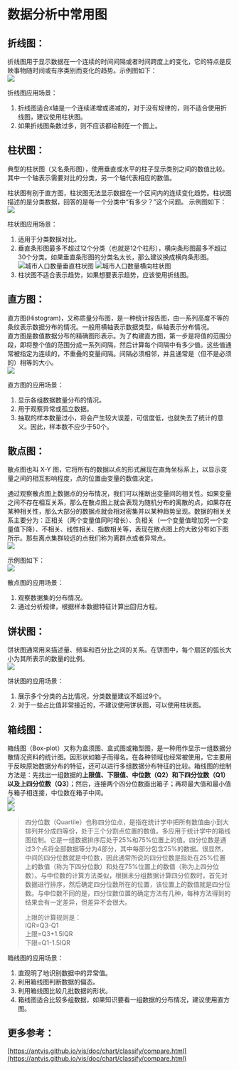 # 数据分析中常用图

## 折线图：

折线图用于显示数据在一个连续的时间间隔或者时间跨度上的变化，它的特点是反映事物随时间或有序类别而变化的趋势。示例图如下：  
![](/assets/chapter05/折线图示例.png)

折线图应用场景：

1. 折线图适合`X`轴是一个连续递增或递减的，对于没有规律的，则不适合使用折线图，建议使用柱状图。
2. 如果折线图条数过多，则不应该都绘制在一个图上。

## 柱状图：

典型的柱状图（又名条形图），使用垂直或水平的柱子显示类别之间的数值比较。其中一个轴表示需要对比的分类，另一个轴代表相应的数值。

柱状图有别于直方图，柱状图无法显示数据在一个区间内的连续变化趋势。柱状图描述的是分类数据，回答的是每一个分类中“有多少？”这个问题。 示例图如下：  
![](/assets/chapter05/柱状图示例.png)

柱状图应用场景：

1. 适用于分类数据对比。
2. 垂直条形图最多不超过12个分类（也就是12个柱形），横向条形图最多不超过30个分类。如果垂直条形图的分类名太长，那么建议换成横向条形图。
    ![城市人口数量垂直柱状图](/assets/chapter04/城市人口数量垂直柱状图.png)
    ![城市人口数量横向柱状图](/assets/chapter04/城市人口数量横向柱状图.png)
3. 柱状图不适合表示趋势，如果想要表示趋势，应该使用折线图。

## 直方图：

直方图\(Histogram\)，又称质量分布图，是一种统计报告图，由一系列高度不等的条纹表示数据分布的情况。一般用横轴表示数据类型，纵轴表示分布情况。  
直方图是数值数据分布的精确图形表示。为了构建直方图，第一步是将值的范围分段，即将整个值的范围分成一系列间隔，然后计算每个间隔中有多少值。这些值通常被指定为连续的，不重叠的变量间隔。间隔必须相邻，并且通常是（但不是必须的）相等的大小。  
![](/assets/chapter04/电影时间直方图.png)

直方图的应用场景：

1. 显示各组数据数量分布的情况。
2. 用于观察异常或孤立数据。
3. 抽取的样本数量过小，将会产生较大误差，可信度低，也就失去了统计的意义。因此，样本数不应少于50个。

## 散点图：

散点图也叫 X-Y 图，它将所有的数据以点的形式展现在直角坐标系上，以显示变量之间的相互影响程度，点的位置由变量的数值决定。

通过观察散点图上数据点的分布情况，我们可以推断出变量间的相关性。如果变量之间不存在相互关系，那么在散点图上就会表现为随机分布的离散的点，如果存在某种相关性，那么大部分的数据点就会相对密集并以某种趋势呈现。数据的相关关系主要分为：正相关（两个变量值同时增长）、负相关（一个变量值增加另一个变量值下降）、不相关、线性相关、指数相关等，表现在散点图上的大致分布如下图所示。那些离点集群较远的点我们称为离群点或者异常点。  
![](/assets/chapter04/散点图相关性.png)

示例图如下：  
![](/assets/chapter05/散点图示例.jpg)

散点图的应用场景：

1. 观察数据集的分布情况。
2. 通过分析规律，根据样本数据特征计算出回归方程。

## 饼状图：

饼状图通常用来描述量、频率和百分比之间的关系。在饼图中，每个扇区的弧长大小为其所表示的数量的比例。  
![](/assets/chapter04/饼状图示例.png)

饼状图的应用场景：

1. 展示多个分类的占比情况，分类数量建议不超过9个。
2. 对于一些占比值非常接近的，不建议使用饼状图，可以使用柱状图。

## 箱线图：

箱线图（Box-plot）又称为盒须图、盒式图或箱型图，是一种用作显示一组数据分散情况资料的统计图。因形状如箱子而得名。在各种领域也经常被使用，它主要用于反映原始数据分布的特征，还可以进行多组数据分布特征的比较。箱线图的绘制方法是：先找出一组数据的**上限值、下限值、中位数（Q2）和下四分位数（Q1）以及上四分位数（Q3）**；然后，连接两个四分位数画出箱子；再将最大值和最小值与箱子相连接，中位数在箱子中间。  
![](/assets/chapter04/箱线图介绍.jpg)  
![](/assets/chapter04/箱线图案例.jpeg)

> 四分位数（Quartile）也称四分位点，是指在统计学中把所有数值由小到大排列并分成四等份，处于三个分割点位置的数值。多应用于统计学中的箱线图绘制。它是一组数据排序后处于25%和75%位置上的值。四分位数是通过3个点将全部数据等分为4部分，其中每部分包含25%的数据。很显然，中间的四分位数就是中位数，因此通常所说的四分位数是指处在25%位置上的数值（称为下四分位数）和处在75%位置上的数值（称为上四分位数）。与中位数的计算方法类似，根据未分组数据计算四分位数时，首先对数据进行排序，然后确定四分位数所在的位置，该位置上的数值就是四分位数。与中位数不同的是，四分位数位置的确定方法有几种，每种方法得到的结果会有一定差异，但差异不会很大。
>
> 上限的计算规则是：  
> IQR=Q3-Q1  
> 上限=Q3+1.5IQR  
> 下限=Q1-1.5IQR

箱线图的应用场景：

1. 直观明了地识别数据中的异常值。
2. 利用箱线图判断数据的偏态。
3. 利用箱线图比较几批数据的形状。
4. 箱线图适合比较多组数据，如果知识要看一组数据的分布情况，建议使用直方图。

## 更多参考：

[https://antvis.github.io/vis/doc/chart/classify/compare.html](https://antvis.github.io/vis/doc/chart/classify/compare.html)

